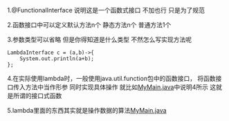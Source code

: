 1.@FunctionalInterface 说明这是一个函数式接口 不加也行 只是为了规范

2.函数接口中可以定义默认方法n个 静态方法n个 普通方法1个

3.参数类型可以省略 但是你得知道是什么类型 不然怎么写实现方法呢

    LambdaInterface c = (a,b)->{
        System.out.println(a+b);
    };

4.在实际使用lambda时，一般使用java.util.function包中的函数接口，
将函数接口传入方法中当作形参 同时实现具体操作
就比如[MyMain.java](MyMain.java)中说明4所示 这就是所谓的接口式函数

5.lambda里面的东西其实就是操作数据的算法[MyMain.java](MyMain.java)